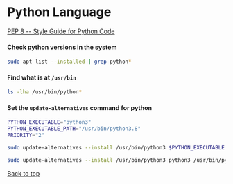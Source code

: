 # Python Language
[PEP 8 -- Style Guide for Python Code](https://www.python.org/dev/peps/pep-0008/)
#### Check python versions in the system
``` bash
sudo apt list --installed | grep python*
```

#### Find what is at `/usr/bin`
``` bash
ls -lha /usr/bin/python*
```

#### Set the `update-alternatives` command for python
``` bash
PYTHON_EXECUTABLE="python3"
PYTHON_EXECUTABLE_PATH="/usr/bin/python3.8"
PRIORITY="2"

sudo update-alternatives --install /usr/bin/python3 $PYTHON_EXECUTABLE $PYTHON_EXECUTABLE_PATH $PRIORITY

sudo update-alternatives --install /usr/bin/python3 python3 /usr/bin/python2.7 3
```
[Back to top](#)